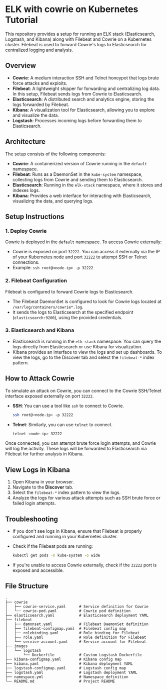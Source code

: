 
# ELK with cowrie on Kubernetes Tutorial

This repository provides a setup for running an ELK stack (Elasticsearch, Logstash, and Kibana) along with Filebeat and Cowrie on a Kubernetes cluster. Filebeat is used to forward Cowrie's logs to Elasticsearch for centralized logging and analysis.

## Overview

- **Cowrie**: A medium interaction SSH and Telnet honeypot that logs brute force attacks and exploits.
- **Filebeat**: A lightweight shipper for forwarding and centralizing log data. In this setup, Filebeat sends logs from Cowrie to Elasticsearch.
- **Elasticsearch**: A distributed search and analytics engine, storing the logs forwarded by Filebeat.
- **Kibana**: A visualization tool for Elasticsearch, allowing you to explore and visualize the data.
- **Logstash**: Processes incoming logs before forwarding them to Elasticsearch.

## Architecture

The setup consists of the following components:

- **Cowrie**: A containerized version of Cowrie running in the `default` namespace.
- **Filebeat**: Runs as a DaemonSet in the `kube-system` namespace, collecting logs from Cowrie and sending them to Elasticsearch.
- **Elasticsearch**: Running in the `elk-stack` namespace, where it stores and indexes logs.
- **Kibana**: Provides a web interface for interacting with Elasticsearch, visualizing the data, and querying logs.

## Setup Instructions

### 1. Deploy Cowrie

Cowrie is deployed in the `default` namespace. To access Cowrie externally:

- Cowrie is exposed on port `32222`. You can access it externally via the IP of your Kubernetes node and port `32222` to attempt SSH or Telnet connections.
- Example: `ssh root@<node-ip> -p 32222`

### 2. Filebeat Configuration

Filebeat is configured to forward Cowrie logs to Elasticsearch.

- The Filebeat DaemonSet is configured to look for Cowrie logs located at `/var/log/containers/cowrie*.log`.
- It sends the logs to Elasticsearch at the specified endpoint (`elasticsearch:9200`), using the provided credentials.

### 3. Elasticsearch and Kibana

- Elasticsearch is running in the `elk-stack` namespace. You can query the logs directly from Elasticsearch or use Kibana for visualization.
- Kibana provides an interface to view the logs and set up dashboards. To view the logs, go to the Discover tab and select the `filebeat-*` index pattern.

## How to Attack Cowrie

To simulate an attack on Cowrie, you can connect to the Cowrie SSH/Telnet interface exposed externally on port `32222`.

- **SSH**: You can use a tool like `ssh` to connect to Cowrie.
  
  ```bash
  ssh root@<node-ip> -p 32222
  ```

- **Telnet**: Similarly, you can use `telnet` to connect.
  
  ```bash
  telnet <node-ip> 32222
  ```

Once connected, you can attempt brute force login attempts, and Cowrie will log the activity. These logs will be forwarded to Elasticsearch via Filebeat for further analysis in Kibana.

## View Logs in Kibana

1. Open Kibana in your browser.
2. Navigate to the **Discover** tab.
3. Select the `filebeat-*` index pattern to view the logs.
4. Analyze the logs for various attack attempts such as SSH brute force or failed login attempts.

## Troubleshooting

- If you don't see logs in Kibana, ensure that Filebeat is properly configured and running in your Kubernetes cluster.
- Check if the Filebeat pods are running:

  ```bash
  kubectl get pods -n kube-system -o wide
  ```

- If you're unable to access Cowrie externally, check if the `32222` port is exposed and accessible.

## File Structure

```plaintext
.
├── cowrie
│   ├── cowrie-service.yaml      # Service definition for Cowrie
│   └── cowrie-pod.yaml          # Cowrie pod definition
├── elasticsearch.yaml           # Elasticsearch deployment YAML
├── filebeat
│   ├── damonset.yaml            # Filebeat DaemonSet definition
│   ├── filebeat-configmap.yaml  # Filebeat config map
│   ├── rolebinding.yaml         # Role binding for Filebeat
│   ├── role.yaml                # Role definition for Filebeat
│   └── service-account.yaml     # Service account for Filebeat
├── images
│   └── logstash
│       └── Dockerfile           # Custom Logstash Dockerfile
├── kibana-configmap.yaml        # Kibana config map
├── kibana.yaml                  # Kibana deployment YAML
├── logstash-configmap.yaml      # Logstash config map
├── logstash.yaml                # Logstash deployment YAML
├── namespace.yml                # Namespace definition
└── README.md                    # Project README
```

